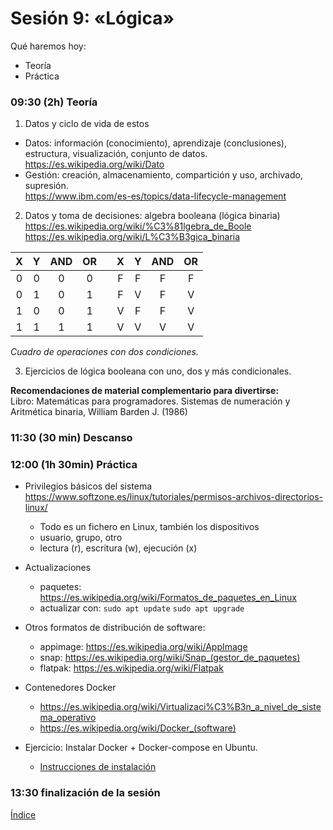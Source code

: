 # Sesión 9: «Lógica»

Qué haremos hoy:
- Teoría
- Práctica

### 09:30 (2h) Teoría 

1. Datos y ciclo de vida de estos  
- Datos: información (conocimiento), aprendizaje (conclusiones), estructura, visualización, conjunto de datos.  
https://es.wikipedia.org/wiki/Dato  
- Gestión: creación, almacenamiento, compartición y uso, archivado, supresión.  
https://www.ibm.com/es-es/topics/data-lifecycle-management  

2. Datos y toma de decisiones: algebra booleana (lógica binaria)  
https://es.wikipedia.org/wiki/%C3%81lgebra_de_Boole  
https://es.wikipedia.org/wiki/L%C3%B3gica_binaria  

| X | Y | AND | OR |   | X | Y | AND | OR |
| :---: | :---: | :---: | :---: | :---:  | :---: | :---: | :---: | :---: |
| 0 | 0 | 0 | 0 |   | F | F | F | F |
| 0 | 1 | 0 | 1 |   | F | V | F | V |
| 1 | 0 | 0 | 1 |   | V | F | F | V |
| 1 | 1 | 1 | 1 |   | V | V | V | V |

*Cuadro de operaciones con dos condiciones.*  

3. Ejercicios de lógica booleana con uno, dos y más condicionales.  

**Recomendaciones de material complementario para divertirse:**  
Libro: Matemáticas para programadores. Sistemas de numeración y Aritmética binaria, William Barden J. (1986)

### 11:30 (30 min) Descanso

### 12:00 (1h 30min) Práctica

- Privilegios básicos del sistema  
https://www.softzone.es/linux/tutoriales/permisos-archivos-directorios-linux/  
	- Todo es un fichero en Linux, también los dispositivos
	- usuario, grupo, otro
	- lectura (r), escritura (w), ejecución (x)
- Actualizaciones  
	- paquetes: https://es.wikipedia.org/wiki/Formatos_de_paquetes_en_Linux  
	- actualizar con:
		`sudo apt update`
		`sudo apt upgrade`
- Otros formatos de distribución de software:
	- appimage: https://es.wikipedia.org/wiki/AppImage  
	- snap: https://es.wikipedia.org/wiki/Snap_(gestor_de_paquetes)  
	- flatpak: https://es.wikipedia.org/wiki/Flatpak  
- Contenedores Docker  
	- https://es.wikipedia.org/wiki/Virtualizaci%C3%B3n_a_nivel_de_sistema_operativo
	- https://es.wikipedia.org/wiki/Docker_(software)

- Ejercicio: Instalar Docker + Docker-compose en Ubuntu.
	- [Instrucciones de instalación](../recursos/docker.md)  

### 13:30 finalización de la sesión

[Índice](../README.md)